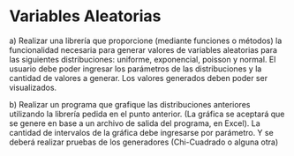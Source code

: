 # Variables Aleatorias

a) Realizar una librería que proporcione (mediante funciones o métodos) la funcionalidad necesaria para generar valores de variables aleatorias para las siguientes distribuciones: uniforme, exponencial, poisson y normal.
El usuario debe poder ingresar los parámetros de las distribuciones y la cantidad de valores a generar. Los valores generados deben poder ser visualizados.

b) Realizar un programa que grafique las distribuciones anteriores utilizando la librería pedida en el punto anterior. (La gráfica se aceptará que se genere en base a un archivo de salida del programa, en Excel).
La cantidad de intervalos de la gráfica debe ingresarse por parámetro. Y se deberá realizar pruebas de los generadores (Chi-Cuadrado o alguna otra)
